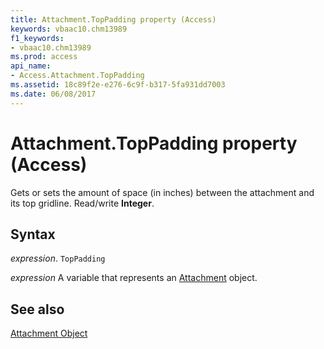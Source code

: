 ```yaml
---
title: Attachment.TopPadding property (Access)
keywords: vbaac10.chm13989
f1_keywords:
- vbaac10.chm13989
ms.prod: access
api_name:
- Access.Attachment.TopPadding
ms.assetid: 18c89f2e-e276-6c9f-b317-5fa931dd7003
ms.date: 06/08/2017
---
```



# Attachment.TopPadding property (Access)

Gets or sets the amount of space (in inches) between the attachment and its top gridline. Read/write  **Integer**.


## Syntax

_expression_. `TopPadding`

_expression_ A variable that represents an [Attachment](Access.Attachment.md) object.


## See also


[Attachment Object](Access.Attachment.md)

